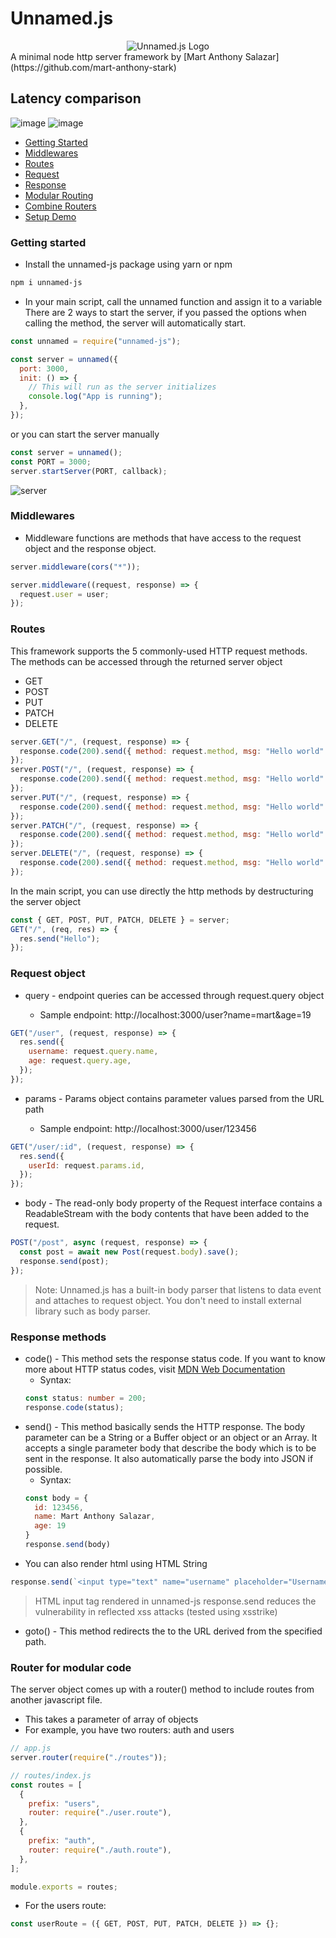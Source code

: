 # Unnamed.js

<div align='center'>
  <img src="https://github.com/mart-anthony-stark/Unnamed.js/blob/test/docs/UNNAMED.JS.png?raw=true" alt="Unnamed.js Logo" />
</div>
A minimal node http server framework by [Mart Anthony Salazar](https://github.com/mart-anthony-stark)

## Latency comparison

![image](https://github.com/mart-anthony-stark/Unnamed.js/blob/test/docs/latency.png?raw=true)
![image](https://github.com/mart-anthony-stark/Unnamed.js/blob/test/docs/latency%20table.png?raw=true)

- [Getting Started](https://github.com/mart-anthony-stark/Unnamed.js#getting-started)
- [Middlewares](https://github.com/mart-anthony-stark/Unnamed.js#middlewares)
- [Routes](https://github.com/mart-anthony-stark/Unnamed.js#routes)
- [Request](https://github.com/mart-anthony-stark/Unnamed.js#request-object)
- [Response](https://github.com/mart-anthony-stark/Unnamed.js#response-methods)
- [Modular Routing](https://github.com/mart-anthony-stark/Unnamed.js#router-for-modular-code)
- [Combine Routers](https://github.com/mart-anthony-stark/Unnamed.js#combine-routers)
- [Setup Demo](https://github.com/mart-anthony-stark/Unnamed.js/tree/test-package/demoV2)

### Getting started

- Install the unnamed-js package using yarn or npm

```bash
npm i unnamed-js
```

- In your main script, call the unnamed function and assign it to a variable
  There are 2 ways to start the server, if you passed the options when calling the method, the server will automatically start.

```javascript
const unnamed = require("unnamed-js");

const server = unnamed({
  port: 3000,
  init: () => {
    // This will run as the server initializes
    console.log("App is running");
  },
});
```

or you can start the server manually

```javascript
const server = unnamed();
const PORT = 3000;
server.startServer(PORT, callback);
```

![server](https://github.com/mart-anthony-stark/Unnamed.js/blob/test/docs/start%20server.png?raw=true)

### Middlewares

- Middleware functions are methods that have access to the request object and the response object.

```javascript
server.middleware(cors("*"));
```

```javascript
server.middleware((request, response) => {
  request.user = user;
});
```

### Routes

This framework supports the 5 commonly-used HTTP request methods. The methods can be accessed through the returned server object

- GET
- POST
- PUT
- PATCH
- DELETE

```javascript
server.GET("/", (request, response) => {
  response.code(200).send({ method: request.method, msg: "Hello world" });
});
server.POST("/", (request, response) => {
  response.code(200).send({ method: request.method, msg: "Hello world" });
});
server.PUT("/", (request, response) => {
  response.code(200).send({ method: request.method, msg: "Hello world" });
});
server.PATCH("/", (request, response) => {
  response.code(200).send({ method: request.method, msg: "Hello world" });
});
server.DELETE("/", (request, response) => {
  response.code(200).send({ method: request.method, msg: "Hello world" });
});
```

In the main script, you can use directly the http methods by destructuring the server object

```javascript
const { GET, POST, PUT, PATCH, DELETE } = server;
GET("/", (req, res) => {
  res.send("Hello");
});
```

### Request object

- query - endpoint queries can be accessed through request.query object

  - Sample endpoint: http://localhost:3000/user?name=mart&age=19

```javascript
GET("/user", (request, response) => {
  res.send({
    username: request.query.name,
    age: request.query.age,
  });
});
```

- params - Params object contains parameter values parsed from the URL path

  - Sample endpoint: http://localhost:3000/user/123456

```javascript
GET("/user/:id", (request, response) => {
  res.send({
    userId: request.params.id,
  });
});
```

- body - The read-only body property of the Request interface contains a ReadableStream with the body contents that have been added to the request.

```javascript
POST("/post", async (request, response) => {
  const post = await new Post(request.body).save();
  response.send(post);
});
```

> Note: Unnamed.js has a built-in body parser that listens to data event and attaches to request object. You don't need to install external library such as body parser.

### Response methods

- code() - This method sets the response status code. If you want to know more about HTTP status codes, visit [MDN Web Documentation](https://developer.mozilla.org/en-US/docs/Web/HTTP/Status)
  - Syntax:
  ```typescript
  const status: number = 200;
  response.code(status);
  ```
- send() - This method basically sends the HTTP response. The body parameter can be a String or a Buffer object or an object or an Array. It accepts a single parameter body that describe the body which is to be sent in the response. It also automatically parse the body into JSON if possible.
  - Syntax:
  ```javascript
  const body = {
    id: 123456,
    name: Mart Anthony Salazar,
    age: 19
  }
  response.send(body)
  ```
- You can also render html using HTML String

```javascript
response.send(`<input type="text" name="username" placeholder="Username" />`);
```

> HTML input tag rendered in unnamed-js response.send reduces the vulnerability in reflected xss attacks (tested using xsstrike)

- goto() - This method redirects the to the URL derived from the specified path.

### Router for modular code

The server object comes up with a router() method to include routes from another javascript file.

- This takes a parameter of array of objects
- For example, you have two routers: auth and users

```javascript
// app.js
server.router(require("./routes"));
```

```javascript
// routes/index.js
const routes = [
  {
    prefix: "users",
    router: require("./user.route"),
  },
  {
    prefix: "auth",
    router: require("./auth.route"),
  },
];

module.exports = routes;
```

- For the users route:

```javascript
const userRoute = ({ GET, POST, PUT, PATCH, DELETE }) => {};
```
